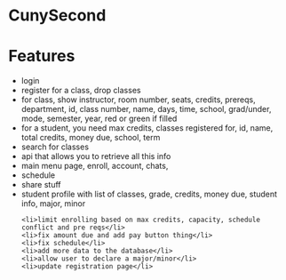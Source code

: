 # CunySecond

# Features
<ul>
    <li>login</li>
    <li>register for a class, drop classes</li>
    <li>for class, show instructor, room number, seats, credits, prereqs, department, id, class number, name, days, time, school, grad/under, mode, semester, year, red or green if filled</li>
    <li>for a student, you need max credits, classes registered for, id, name, total credits, money due, school, term</li>
    <li>search for classes</li>
    <li>api that allows you to retrieve all this info</li>
    <li>main menu page, enroll, account, chats, </li>
    <li>schedule</li>
    <li>share stuff</li>
    <li>student profile with list of classes, grade, credits, money due, student info, major, minor</li>
    
    
    <li>limit enrolling based on max credits, capacity, schedule conflict and pre reqs</li>
    <li>fix amount due and add pay button thing</li>
    <li>fix schedule</li>
    <li>add more data to the database</li>
    <li>allow user to declare a major/minor</li>
    <li>update registration page</li>
</ul>

